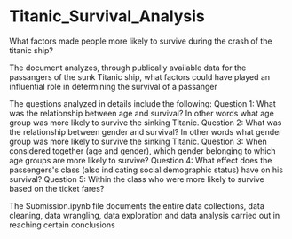 # Titanic_Survival_Analysis
What factors made people more likely to survive during the crash of the titanic ship?

The document analyzes, through publically available data for the passangers of the sunk Titanic ship, what factors could have played an influential role
in determining the survival of a passanger

The questions analyzed in details include the following:
Question 1: What was the relationship between age and survival? In other words what age group was more likely to survive the sinking Titanic.
Question 2: What was the relationship between gender and survival? In other words what gender group was more likely to survive the sinking Titanic.
Question 3: When considered together (age and gender), which gender belonging to which age groups are more likely to survive?
Question 4: What effect does the passengers's class (also indicating social demographic status) have on his survival?
Question 5: Within the class who were more likely to survive based on the ticket fares?

The Submission.ipynb file documents the entire data collections, data cleaning, data wrangling, data exploration and data analysis carried out in reaching certain conclusions
